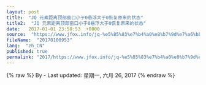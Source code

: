 ```yaml
---
layout: post
title:  "JQ 元素距离顶部窗口小于0悬浮大于0恢复原来的状态"
title2:  "JQ 元素距离顶部窗口小于0悬浮大于0恢复原来的状态"
date:   2017-01-01 23:50:53  +0800
source:  "https://www.jfox.info/jq-%e5%85%83%e7%b4%a0%e8%b7%9d%e7%a6%bb%e9%a1%b6%e9%83%a8%e7%aa%97%e5%8f%a3%e5%b0%8f%e4%ba%8e0%e6%82%ac%e6%b5%ae%e5%a4%a7%e4%ba%8e0%e6%81%a2%e5%a4%8d%e5%8e%9f%e6%9d%a5%e7%9a%84%e7%8a%b6%e6%80%81.html"
fileName:  "20170100953"
lang:  "zh_CN"
published: true
permalink: "2017/https://www.jfox.info/jq-%e5%85%83%e7%b4%a0%e8%b7%9d%e7%a6%bb%e9%a1%b6%e9%83%a8%e7%aa%97%e5%8f%a3%e5%b0%8f%e4%ba%8e0%e6%82%ac%e6%b5%ae%e5%a4%a7%e4%ba%8e0%e6%81%a2%e5%a4%8d%e5%8e%9f%e6%9d%a5%e7%9a%84%e7%8a%b6%e6%80%81.html"
---
```

{% raw %}
By  - Last updated: 星期一, 六月 26, 2017
{% endraw %}